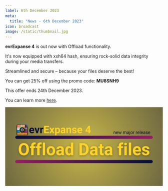 ```yaml
---
label: 6th December 2023
meta:
  title: "News - 6th December 2023"
icon: broadcast
image: /static/thumbnail.jpg
---
```


**evrExpanse 4** is out now with Offload functionality.

It's now equipped with xxh64 hash, ensuring rock-solid data integrity during your media transfers.

Streamlined and secure – because your files deserve the best!

You can get 25% off using the promo code: **MU8SNH9**

This offer ends 24th December 2023.

You can learn more [here](http://evrapp.cloud/evrexpanse).

![](/static/evrexpanse4-offload.jpeg)